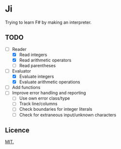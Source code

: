 # Ji

Trying to learn F# by making an interpreter.

## TODO

- [ ] Reader
  - [x] Read integers
  - [x] Read arithmetic operators
  - [ ] Read parentheses
- [ ] Evaluator
  - [x] Evaluate integers
  - [x] Evaluate arithmetic operations
- [ ] Add functions
- [ ] Improve error handling and reporting
  - [ ] Use own error class/type
  - [ ] Track line/columns
  - [ ] Check boundaries for integer literals
  - [ ] Check for extraneous input/unknown characters

## Licence

[MIT.](LICENSE.txt)
